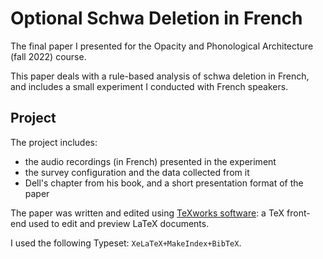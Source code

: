 # Optional Schwa Deletion in French

The final paper I presented for the Opacity and Phonological Architecture (fall 2022) course. 

This paper deals with a rule-based analysis of schwa deletion in French, and includes a small experiment I conducted with French speakers.

## Project
The project includes:
- the audio recordings (in French) presented in the experiment
- the survey configuration and the data collected from it
- Dell's chapter from his book, and a short presentation format of the paper

The paper was written and edited using [TeXworks software](https://www.tug.org/texworks/):
a TeX front-end used to edit and preview LaTeX documents.

I used the following Typeset: `XeLaTeX+MakeIndex+BibTeX`.